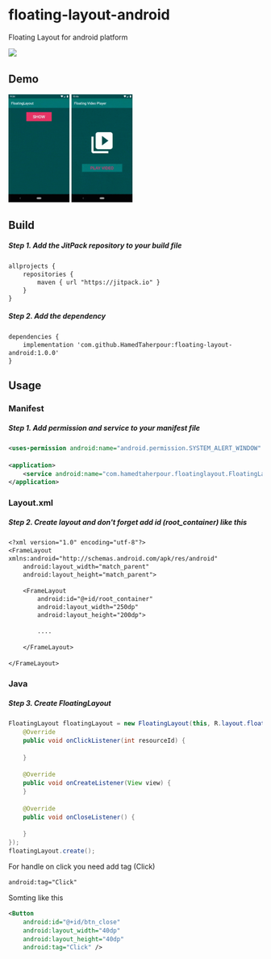 # floating-layout-android
Floating Layout for android platform

[![](https://jitpack.io/v/HamedTaherpour/floating-layout-android.svg)](https://jitpack.io/#HamedTaherpour/floating-layout-android)

## Demo
<div style="dispaly:flex">
    <img src="/sample1.gif" width="24%">
    <img src="/sample2.gif" width="24%">
</div>

## Build
##### Step 1. Add the JitPack repository to your build file
```build
allprojects {
    repositories {
        maven { url "https://jitpack.io" }
    }
}
```
##### Step 2. Add the dependency
```build
dependencies {
    implementation 'com.github.HamedTaherpour:floating-layout-android:1.0.0'
}
```

## Usage
### Manifest
##### Step 1. Add permission and service to your manifest file
```xml
<uses-permission android:name="android.permission.SYSTEM_ALERT_WINDOW" />

<application>
    <service android:name="com.hamedtaherpour.floatinglayout.FloatingLayoutService" />
</application>
```
### Layout.xml
##### Step 2. Create layout and don't forget add id (root_container) like this
```layout
<?xml version="1.0" encoding="utf-8"?>
<FrameLayout xmlns:android="http://schemas.android.com/apk/res/android"
    android:layout_width="match_parent"
    android:layout_height="match_parent">

    <FrameLayout
        android:id="@+id/root_container"
        android:layout_width="250dp"
        android:layout_height="200dp">

        ....

    </FrameLayout>

</FrameLayout>
```
### Java
##### Step 3. Create FloatingLayout
```java
FloatingLayout floatingLayout = new FloatingLayout(this, R.layout.floating_layout, new FloatingLayout.CallBack() {
    @Override
    public void onClickListener(int resourceId) {
    
    }

    @Override
    public void onCreateListener(View view) {
    }
    
    @Override
    public void onCloseListener() {
    
    }
});
floatingLayout.create();
```
For handle on click you need add tag (Click)
```xml
android:tag="Click"
```
Somting like this
```xml
<Button
    android:id="@+id/btn_close"
    android:layout_width="40dp"
    android:layout_height="40dp"
    android:tag="Click" />
```
